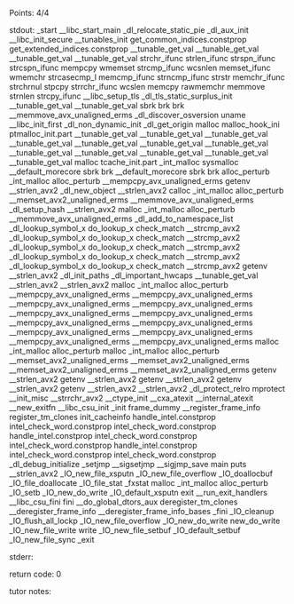Points: 4/4

stdout: _start
__libc_start_main
_dl_relocate_static_pie
_dl_aux_init
__libc_init_secure
__tunables_init
get_common_indices.constprop
get_extended_indices.constprop
__tunable_get_val
__tunable_get_val
__tunable_get_val
__tunable_get_val
strchr_ifunc
strlen_ifunc
strspn_ifunc
strcspn_ifunc
mempcpy
wmemset
strcmp_ifunc
wcsnlen
memset_ifunc
wmemchr
strcasecmp_l
memcmp_ifunc
strncmp_ifunc
strstr
memchr_ifunc
strchrnul
stpcpy
strrchr_ifunc
wcslen
memcpy
rawmemchr
memmove
strnlen
strcpy_ifunc
__libc_setup_tls
_dl_tls_static_surplus_init
__tunable_get_val
__tunable_get_val
sbrk
brk
brk
__memmove_avx_unaligned_erms
_dl_discover_osversion
uname
__libc_init_first
_dl_non_dynamic_init
_dl_get_origin
malloc
malloc_hook_ini
ptmalloc_init.part
__tunable_get_val
__tunable_get_val
__tunable_get_val
__tunable_get_val
__tunable_get_val
__tunable_get_val
__tunable_get_val
__tunable_get_val
__tunable_get_val
__tunable_get_val
__tunable_get_val
__tunable_get_val
malloc
tcache_init.part
_int_malloc
sysmalloc
__default_morecore
sbrk
brk
__default_morecore
sbrk
brk
alloc_perturb
_int_malloc
alloc_perturb
__mempcpy_avx_unaligned_erms
getenv
__strlen_avx2
_dl_new_object
__strlen_avx2
calloc
_int_malloc
alloc_perturb
__memset_avx2_unaligned_erms
__memmove_avx_unaligned_erms
_dl_setup_hash
__strlen_avx2
malloc
_int_malloc
alloc_perturb
__memmove_avx_unaligned_erms
_dl_add_to_namespace_list
_dl_lookup_symbol_x
do_lookup_x
check_match
__strcmp_avx2
_dl_lookup_symbol_x
do_lookup_x
check_match
__strcmp_avx2
_dl_lookup_symbol_x
do_lookup_x
check_match
__strcmp_avx2
_dl_lookup_symbol_x
do_lookup_x
check_match
__strcmp_avx2
_dl_lookup_symbol_x
do_lookup_x
check_match
__strcmp_avx2
getenv
__strlen_avx2
_dl_init_paths
_dl_important_hwcaps
__tunable_get_val
__strlen_avx2
__strlen_avx2
malloc
_int_malloc
alloc_perturb
__mempcpy_avx_unaligned_erms
__mempcpy_avx_unaligned_erms
__mempcpy_avx_unaligned_erms
__mempcpy_avx_unaligned_erms
__mempcpy_avx_unaligned_erms
__mempcpy_avx_unaligned_erms
__mempcpy_avx_unaligned_erms
__mempcpy_avx_unaligned_erms
__mempcpy_avx_unaligned_erms
__mempcpy_avx_unaligned_erms
__mempcpy_avx_unaligned_erms
__mempcpy_avx_unaligned_erms
malloc
_int_malloc
alloc_perturb
malloc
_int_malloc
alloc_perturb
__memset_avx2_unaligned_erms
__memset_avx2_unaligned_erms
__memset_avx2_unaligned_erms
__memset_avx2_unaligned_erms
getenv
__strlen_avx2
getenv
__strlen_avx2
getenv
__strlen_avx2
getenv
__strlen_avx2
getenv
__strlen_avx2
__strlen_avx2
_dl_protect_relro
mprotect
__init_misc
__strrchr_avx2
__ctype_init
__cxa_atexit
__internal_atexit
__new_exitfn
__libc_csu_init
_init
frame_dummy
__register_frame_info
register_tm_clones
init_cacheinfo
handle_intel.constprop
intel_check_word.constprop
intel_check_word.constprop
handle_intel.constprop
intel_check_word.constprop
intel_check_word.constprop
handle_intel.constprop
intel_check_word.constprop
intel_check_word.constprop
_dl_debug_initialize
_setjmp
__sigsetjmp
__sigjmp_save
main
puts
__strlen_avx2
_IO_new_file_xsputn
_IO_new_file_overflow
_IO_doallocbuf
_IO_file_doallocate
_IO_file_stat
_fxstat
malloc
_int_malloc
alloc_perturb
_IO_setb
_IO_new_do_write
_IO_default_xsputn
exit
__run_exit_handlers
__libc_csu_fini
fini
__do_global_dtors_aux
deregister_tm_clones
__deregister_frame_info
__deregister_frame_info_bases
_fini
_IO_cleanup
_IO_flush_all_lockp
_IO_new_file_overflow
_IO_new_do_write
new_do_write
_IO_new_file_write
write
_IO_new_file_setbuf
_IO_default_setbuf
_IO_new_file_sync
_exit


stderr: 

return code: 0

tutor notes:
